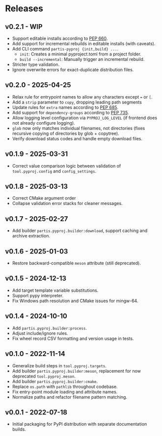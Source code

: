 # Releases

## v0.2.1 - WIP

- Support editable installs according to [PEP 660](https://peps.python.org/pep-0660/).
- Add support for incremental rebuilds in editable installs (with caveats).
- Add CLI command `partis-pyproj {init,build} ...`.
  - `init`: Creates a minimal pyproject.toml from a project folder.
  - `build --incremental`: Manually trigger an incremental rebuild.
- Stricter type validation.
- Ignore overwrite errors for exact-duplicate distribution files.

## v0.2.0 - 2025-04-25

- Relax rule for entrypoint names to allow any characters except `=` or `[`.
- Add a `strip` parameter to `copy`, dropping leading path segments
- Update rules for `extra` names according to [PEP 685](https://peps.python.org/pep-0685/).
- Add support for `dependency-groups` according to [PEP 735](https://peps.python.org/pep-0735/).
- Allow logging level configuration via `PYPROJ_LOG_LEVEL` (if
  frontend does not already configure logging).
- `glob` now only matches individual filenames, not directories (fixes recursive copying of directories by glob + copytree).
- Verify download status codes and handle empty download files.

## v0.1.9 - 2025-03-31

- Correct value comparison logic between validation of ``tool.pyproj.config`` and ``config_settings``.

## v0.1.8 - 2025-03-13

- Correct CMake argument order
- Collapse validation error stacks for cleaner messages.

## v0.1.7 - 2025-02-27

- Add builder `partis.pyproj.builder:download`, support caching and archive extraction.

## v0.1.6 - 2025-01-03

- Restore backward-compatible `meson` attribute (still deprecated).

## v0.1.5 - 2024-12-13

- Add target template variable substitutions.
- Support pypy interpreter.
- Fix Windows path resolution and CMake issues for mingw-64.

## v0.1.4 - 2024-10-10

- Add `partis.pyproj.builder:process`.
- Adjust include/ignore rules.
- Fix wheel record CSV formatting and version usage in tests.

## v0.1.0 - 2022-11-14

- Generalize build steps in `tool.pyproj.targets`.
- Add builder `partis.pyproj.builder:meson`, replacement for now deprecated `tool.pyproj.meson`.
- Add builder `partis.pyproj.builder:cmake`.
- Replace `os.path` with `pathlib` throughout codebase.
- Fix entry-point module loading and attribute names.
- Normalize paths and refactor filename pattern matching.

## v0.0.1 - 2022-07-18
- Initial packaging for PyPI distribution with separate documentation builds.
